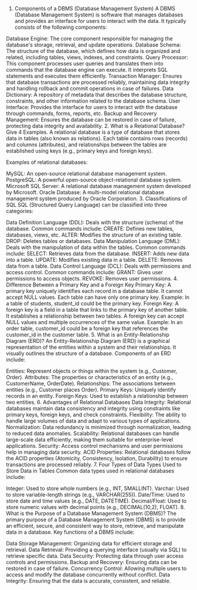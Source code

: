 1. Components of a DBMS (Database Management System)
A DBMS (Database Management System) is software that manages databases and provides an interface for users to interact with the data. It typically consists of the following components:

Database Engine: The core component responsible for managing the database's storage, retrieval, and update operations.
Database Schema: The structure of the database, which defines how data is organized and related, including tables, views, indexes, and constraints.
Query Processor: This component processes user queries and translates them into commands that the database engine can execute. It interprets SQL statements and executes them efficiently.
Transaction Manager: Ensures that database transactions are processed reliably, maintaining data integrity and handling rollback and commit operations in case of failures.
Data Dictionary: A repository of metadata that describes the database structure, constraints, and other information related to the database schema.
User Interface: Provides the interface for users to interact with the database through commands, forms, reports, etc.
Backup and Recovery Management: Ensures the database can be restored in case of failure, protecting data integrity and availability.
2. What is a Relational Database? Give 4 Examples.
A relational database is a type of database that stores data in tables (also known as relations). Each table contains rows (records) and columns (attributes), and relationships between the tables are established using keys (e.g., primary keys and foreign keys).

Examples of relational databases:

MySQL: An open-source relational database management system.
PostgreSQL: A powerful open-source object-relational database system.
Microsoft SQL Server: A relational database management system developed by Microsoft.
Oracle Database: A multi-model relational database management system produced by Oracle Corporation.
3. Classifications of SQL
SQL (Structured Query Language) can be classified into three categories:

Data Definition Language (DDL): Deals with the structure (schema) of the database. Common commands include:
CREATE: Defines new tables, databases, views, etc.
ALTER: Modifies the structure of an existing table.
DROP: Deletes tables or databases.
Data Manipulation Language (DML): Deals with the manipulation of data within the tables. Common commands include:
SELECT: Retrieves data from the database.
INSERT: Adds new data into a table.
UPDATE: Modifies existing data in a table.
DELETE: Removes data from a table.
Data Control Language (DCL): Deals with permissions and access control. Common commands include:
GRANT: Gives user permissions to access objects.
REVOKE: Removes user permissions.
4. Difference Between a Primary Key and a Foreign Key
Primary Key:
A primary key uniquely identifies each record in a database table.
It cannot accept NULL values.
Each table can have only one primary key.
Example: In a table of students, student_id could be the primary key.
Foreign Key:
A foreign key is a field in a table that links to the primary key of another table.
It establishes a relationship between two tables.
A foreign key can accept NULL values and multiple occurrences of the same value.
Example: In an order table, customer_id could be a foreign key that references the customer_id in the customer table.
5. What is an Entity-Relationship Diagram (ERD)?
An Entity-Relationship Diagram (ERD) is a graphical representation of the entities within a system and their relationships. It visually outlines the structure of a database. Components of an ERD include:

Entities: Represent objects or things within the system (e.g., Customer, Order).
Attributes: The properties or characteristics of an entity (e.g., CustomerName, OrderDate).
Relationships: The associations between entities (e.g., Customer places Order).
Primary Keys: Uniquely identify records in an entity.
Foreign Keys: Used to establish a relationship between two entities.
6. Advantages of Relational Databases
Data Integrity: Relational databases maintain data consistency and integrity using constraints like primary keys, foreign keys, and check constraints.
Flexibility: The ability to handle large volumes of data and adapt to various types of applications.
Normalization: Data redundancy is minimized through normalization, leading to reduced data anomalies.
Scalability: Relational databases can handle large-scale data efficiently, making them suitable for enterprise-level applications.
Security: Access control mechanisms and user permissions help in managing data security.
ACID Properties: Relational databases follow the ACID properties (Atomicity, Consistency, Isolation, Durability) to ensure transactions are processed reliably.
7. Four Types of Data Types Used to Store Data in Tables
Common data types used in relational databases include:

Integer: Used to store whole numbers (e.g., INT, SMALLINT).
Varchar: Used to store variable-length strings (e.g., VARCHAR(255)).
Date/Time: Used to store date and time values (e.g., DATE, DATETIME).
Decimal/Float: Used to store numeric values with decimal points (e.g., DECIMAL(10,2), FLOAT).
8. What is the Purpose of a Database Management System (DBMS)?
The primary purpose of a Database Management System (DBMS) is to provide an efficient, secure, and consistent way to store, retrieve, and manipulate data in a database. Key functions of a DBMS include:

Data Storage Management: Organizing data for efficient storage and retrieval.
Data Retrieval: Providing a querying interface (usually via SQL) to retrieve specific data.
Data Security: Protecting data through user access controls and permissions.
Backup and Recovery: Ensuring data can be restored in case of failure.
Concurrency Control: Allowing multiple users to access and modify the database concurrently without conflict.
Data Integrity: Ensuring that the data is accurate, consistent, and reliable.